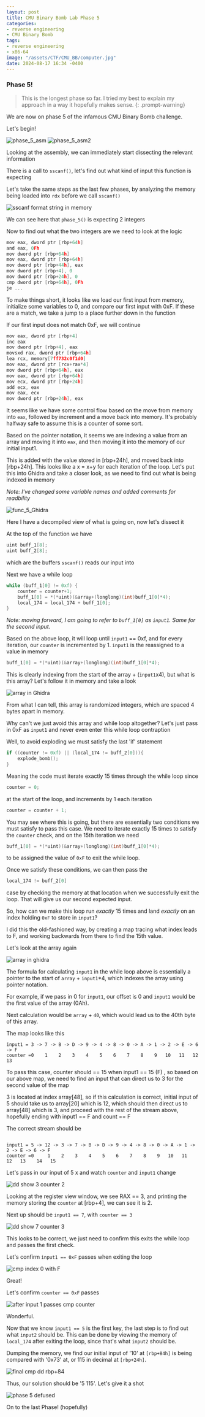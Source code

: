 ```yaml
---
layout: post
title: CMU Binary Bomb Lab Phase 5
categories:
- reverse engineering
- CMU Binary Bomb
tags:
- reverse engineering
- x86-64
image: "/assets/CTF/CMU_BB/computer.jpg"
date: 2024-08-17 16:34 -0400
---
```

### Phase 5!

>This is the longest phase so far. I tried my best to explain my approach in a way it hopefully makes sense. 
{: .prompt-warning}

We are now on phase 5 of the infamous CMU Binary Bomb challenge.

Let's begin!

![phase_5_asm](/assets/CTF/CMU_BB/phase_5/func_5_asm.png)
![phase_5_asm2](/assets/CTF/CMU_BB/phase_5/func_5_asm2.png)

Looking at the assembly, we can immediately start dissecting the relevant information

There is a call to ```sscanf()```, let's find out what kind of input this function is expecting

Let's take the same steps as the last few phases, by analyzing the memory being loaded into ```rdx``` before we call ```sscanf()```

![sscanf format string in memory](/assets/CTF/CMU_BB/phase_5/scanf_format_string_in_memory.png)

We can see here that ```phase_5()``` is expecting 2 integers

Now to find out what the two integers are we need to look at the logic 
```c
mov eax, dword ptr [rbp+64h]
and eax, 0Fh
mov dword ptr [rbp+64h]
mov eax, dword ptr [rbp+64h]
mov dword ptr [rbp+44h], eax
mov dword ptr [rbp+4], 0
mov dword ptr [rbp+24h], 0
cmp dword ptr [rbp+64h], 0Fh
je ...
```

To make things short, it looks like we load our first input from memory, initialize some variables to 0, and compare our first input with 0xF. If these are a match, we take a jump to a place further down in the function

If our first input does not match 0xF, we will continue 

```c
mov eax, dword ptr [rbp+4]
inc eax
mov dword ptr [rbp+4], eax
movsxd rax, dword ptr [rbp+64h]
lea rcx, memory[7ff732c0f1d0]
mov eax, dword ptr [rcx+rax*4]
mov dword ptr [rbp+64h], eax
mov eax, dword ptr [rbp+64h]
mov ecx, dword ptr [rbp+24h]
add ecx, eax
mov eax, ecx
mov dword ptr [rbp+24h], eax
```

It seems like we have some control flow based on the move from memory into ```eax```, followed by increment and a move back into memory. It's probably halfway safe to assume this is a counter of some sort. 

Based on the pointer notation, it seems we are indexing a value from an array and moving it into ```eax```, and then moving it into the memory of our initial input1. 

This is added with the value stored in [rbp+24h], and moved back into [rbp+24h]. This looks like a x = x+y for each iteration of the loop. Let's put this into Ghidra and take a closer look, as we need to find out what is being indexed in memory

*Note: I've changed some variable names and added comments for readbility*

![func_5_Ghidra](/assets/CTF/CMU_BB/phase_5/func5_ghidra.png)

Here I have a decompiled view of what is going on, now let's dissect it

At the top of the function we have
```c
uint buff_1[8];
uint buff_2[8];
```
which are the buffers ```sscanf()``` reads our input into

Next we have a while loop

```c
while (buff_1[0] != 0xf) {
	counter = counter+1;
	buff_1[0] = *(*uint)(&array+(longlong)(int)buff_1[0]*4);
	local_174 = local_174 + buff_1[0];
}
```

*Note: moving forward, I am going to refer to ```buff_1[0]``` as `input1`. Same for the second input.*

Based on the above loop, it will loop until `input1` == 0xf, and for every iteration, our `counter` is incremented by 1. `input1` is the reassigned to a value in memory
```	c
buff_1[0] = *(*uint)(&array+(longlong)(int)buff_1[0]*4);
```

This is clearly indexing from the start of the array + (`input1`x4), but what is this array? Let's follow it in memory and take a look

![array in Ghidra](/assets/CTF/CMU_BB/phase_5/array_in_ghidra.png)

From what I can tell, this array is randomized integers, which are spaced 4 bytes apart in memory.

Why can't we just avoid this array and while loop altogether? Let's just pass in 0xF as `input1` and never even enter this while loop contraption

Well, to avoid exploding we must satisfy the last 'if' statement

```c
if ((counter != 0xf) || (local_174 != buff_2[0])){
	explode_bomb();
}
```

Meaning the code must iterate exactly 15 times through the while loop since 
```c
counter = 0;
```
at the start of the loop, and increments by 1 each iteration
```c
counter = counter + 1;
```

You may see where this is going, but there are essentially two conditions we must satisfy to pass this case. We need to iterate exactly 15 times to satisfy the `counter` check, and on the 15th iteration we need 
```c
buff_1[0] = *(*uint)(&array+(longlong)(int)buff_1[0]*4);

```
to be assigned the value of `0xF` to exit the while loop. 

Once we satisfy these conditions, we can then pass the 
```c
local_174 != buff_2[0]
```
case by checking the memory at that location when we successfully exit the loop. That will give us our second expected input.

So, how can we make this loop run *exactly* 15 times and land *exactly* on an index holding `0xF` to store in `input1`?

I did this the old-fashioned way, by creating a map tracing what index leads to F, and working backwards from there to find the 15th value. 

Let's look at the array again

![array in ghidra](/assets/CTF/CMU_BB/phase_5/array_in_ghidra.png)

The formula for calculating `input1` in the while loop above is 
essentially a pointer to the start of `array` + `input1`*4, which indexes the array using pointer notation. 

For example, if we pass in 0 for `input1`, our offset is 0 and `input1` would be the first value of the array (0Ah). 

Next calculation would be `array` + `40`, which would lead us to the 40th byte of this array. 

The map looks like this
```
input1 = 3 -> 7 -> B -> D -> 9 -> 4 -> 8 -> 0 -> A -> 1 -> 2 -> E -> 6 -> F
counter	=0    1    2    3    4    5    6    7    8    9   10   11   12   13
```

To pass this case, counter should == 15 when input1 == 15 (F) , so based on our above map, we need to find an input that can direct us to 3 for the second value of the map

3 is located at index array[48], so if this calculation is correct, initial input of 5 should take us to array[20] which is 12, which should then direct us to array[48] which is 3, and proceed with the rest of the stream above, hopefully ending with input1 == F and count == F

The correct stream should be 
```

input1 = 5 -> 12 -> 3 -> 7 -> B -> D -> 9 -> 4 -> 8 -> 0 -> A -> 1 -> 2 -> E -> 6 -> F
counter	=0     1    2    3    4    5    6    7    8    9   10   11   12   13    14   15
```

Let's pass in our input of 5 x and watch `counter` and `input1`
change

![dd show 3 counter 2](/assets/CTF/CMU_BB/phase_5/dd_rbp4_show_3_counter_2.png)

Looking at the register view window, we see RAX == 3, and printing the memory storing the `counter` at [rbp+4], we can see it is 2.

Next up should be `input1 == 7`, with `counter == 3`

![dd show 7 counter 3](/assets/CTF/CMU_BB/phase_5/dd_rbp4_show_7_counter_3.png)

This looks to be correct, we just need to confirm this exits the while loop and passes the first check. 

Let's confirm `input1 == 0xF` passes when exiting the loop

![cmp index 0 with F](/assets/CTF/CMU_BB/phase_5/cmp_input1_index_0_with_F.png)

Great! 

Let's confirm `counter == 0xF` passes

![after input 1 passes cmp counter](/assets/CTF/CMU_BB/phase_5/after_input1_passes_cmp_counter_with_F.png)

Wonderful. 

Now that we know `input1 == 5` is the first key, the last step is to find out what `input2` should be. This can be done by viewing the memory of `local_174` after exiting the loop, since that's what `input2` should be.

Dumping the memory, we find our initial input of '10' at `[rbp+84h]` is being compared with '0x73' at, or 115 in decimal at `[rbp+24h]`.

![final cmp dd rbp+84](/assets/CTF/CMU_BB/phase_5/final_cmp_dd_rbp84_with_input2.png)

Thus, our solution should be '5 115'. Let's give it a shot

![phase 5 defused](/assets/CTF/CMU_BB/phase_5/phase_5_defused.png)

On to the last Phase! (hopefully)